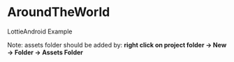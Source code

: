# AroundTheWorld
LottieAndroid Example

Note: assets folder should be added by: **right click on project folder -> New -> Folder -> Assets Folder**
